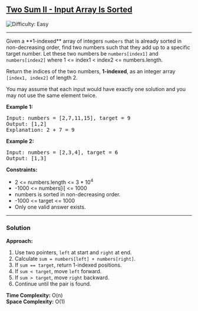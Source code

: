 <h2><a href="https://leetcode.com/problems/two-sum-ii-input-array-is-sorted">Two Sum II - Input Array Is Sorted</a></h2>
<img src='https://img.shields.io/badge/Difficulty-Easy-brightgreen' alt='Difficulty: Easy' />
<hr>

<p>Given a **1-indexed** array of integers <code>numbers</code> that is already sorted in non-decreasing order, find two numbers such that they add up to a specific target number. Let these two numbers be <code>numbers[index1]</code> and <code>numbers[index2]</code> where 1 &lt;= index1 &lt; index2 &lt;= numbers.length.</p>

<p>Return the indices of the two numbers, <strong>1-indexed</strong>, as an integer array <code>[index1, index2]</code> of length 2.</p>

<p>You may assume that each input would have exactly one solution and you may not use the same element twice.</p>

<p><strong>Example 1:</strong></p>
<pre>
Input: numbers = [2,7,11,15], target = 9
Output: [1,2]
Explanation: 2 + 7 = 9
</pre>

<p><strong>Example 2:</strong></p>
<pre>
Input: numbers = [2,3,4], target = 6
Output: [1,3]
</pre>

<p><strong>Constraints:</strong></p>
<ul>
  <li>2 &lt;= numbers.length &lt;= 3 * 10<sup>4</sup></li>
  <li>-1000 &lt;= numbers[i] &lt;= 1000</li>
  <li>numbers is sorted in non-decreasing order.</li>
  <li>-1000 &lt;= target &lt;= 1000</li>
  <li>Only one valid answer exists.</li>
</ul>

---

### Solution

**Approach:**  
1. Use two pointers, `left` at start and `right` at end.  
2. Calculate `sum = numbers[left] + numbers[right]`.  
3. If `sum == target`, return 1-indexed positions.  
4. If `sum < target`, move `left` forward.  
5. If `sum > target`, move `right` backward.  
6. Continue until the pair is found.  

**Time Complexity:** O(n)  
**Space Complexity:** O(1)

